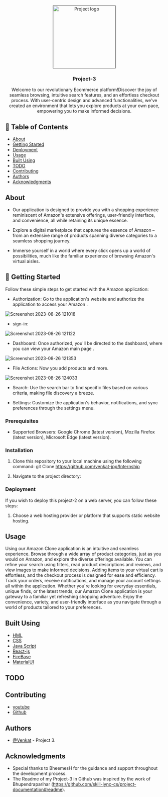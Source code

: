 
<p align="center">
  <a href="" rel="noopener">
    <img width=200px height=200px src="https://logolook.net/wp-content/uploads/2021/06/Amazon-Logo.png" alt="Project logo">
  </a>
</p>
<h3 align="center">Project-3</h3>
<div align="center">
 
</div>

<p align="center">  Welcome to our revolutionary Ecommerce platform!Discover the joy of seamless browsing, intuitive search features, and an effortless checkout process. With user-centric design and advanced functionalities, we've created an environment that lets you explore products at your own pace, empowering you to make informed decisions.
    <br> 
</p>

## 📝 Table of Contents
- [About](#about)
- [Getting Started](#getting_started)
- [Deployment](#deployment)
- [Usage](#usage)
- [Built Using](#built_using)
- [TODO](../TODO.md)
- [Contributing](../CONTRIBUTING.md)
- [Authors](#authors)
- [Acknowledgments](#acknowledgement)

##  About <a name = "about"></a>
- Our application is designed to provide you with a shopping experience reminiscent of Amazon's extensive offerings, user-friendly interface, and convenience, all while retaining its unique essence.
 
- Explore a digital marketplace that captures the essence of Amazon – from an extensive range of products spanning diverse categories to a seamless shopping journey.

- Immerse yourself in a world where every click opens up a world of possibilities, much like the familiar experience of browsing Amazon's virtual aisles.

## 🏁 Getting Started <a name="getting_started"></a>

Follow these simple steps to get started with the Amazon application:

- Authorization: Go to the application's website and authorize the application to access your Amazon .

![Screenshot 2023-08-26 121018](https://github.com/venkat-jpg/project-3/assets/128593769/f3961199-357e-4435-8501-c9f90348d135)

- sign-in:

![Screenshot 2023-08-26 121122](https://github.com/venkat-jpg/project-3/assets/128593769/cad96f57-e5ac-451e-b26a-bd6ead758e09)


- Dashboard: Once authorized, you'll be directed to the dashboard, where you can view your Amazon main page .

![Screenshot 2023-08-26 121353](https://github.com/venkat-jpg/project-3/assets/128593769/787ad3aa-7052-4654-baa8-8bafa90cec8d)

- File Actions: Now you add products and more.

![Screenshot 2023-08-26 124033](https://github.com/venkat-jpg/project-3/assets/128593769/75ab15df-697e-4c78-b24c-1f10c7eda87d)


- Search: Use the search bar to find specific files based on various criteria, making file discovery a breeze.

- Settings: Customize the application's behavior, notifications, and sync preferences through the settings menu.


### Prerequisites

- Supported Browsers: Google Chrome (latest version), Mozilla Firefox (latest version), Microsoft Edge (latest version).

### Installation

1. Clone this repository to your local machine using the following command:
git Clone https://github.com/venkat-jpg/Internship

2. Navigate to the project directory:


### Deployment

If you wish to deploy this project-2 on a web server, you can follow these steps:

1. Choose a web hosting provider or platform that supports static website hosting.


## Usage <a name="usage"></a>

Using our Amazon Clone application is an intuitive and seamless experience. Browse through a wide array of product categories, just as you would on Amazon, and explore the diverse offerings available. You can refine your search using filters, read product descriptions and reviews, and view images to make informed decisions. Adding items to your virtual cart is effortless, and the checkout process is designed for ease and efficiency. Track your orders, receive notifications, and manage your account settings all within the application. Whether you're looking for everyday essentials, unique finds, or the latest trends, our Amazon Clone application is your gateway to a familiar yet refreshing shopping adventure. Enjoy the convenience, variety, and user-friendly interface as you navigate through a world of products tailored to your preferences.


## Built Using <a name="built_using"></a>

- [HML](https://code.visualstudio.com/download)
- [CSS](https://code.visualstudio.com/download)
- [Java Script](https://code.visualstudio.com/download)
- [React-js](https://code.visualstudio.com/download)
- [FireBase](https://console.firebase.google.com/u/0/project/drive-clone-38a94/overview)
- [MaterialUI](https://mui.com/material-ui/material-icons/?query=app&selected=Apps)

## TODO

## Contributing

- [youtube](https://www.youtube.com/watch?v=0YFrGy_mzjY&t=5925s)
- [Github](https://github.com/skill-lync-cs/project-documentation#readme)

## Authors <a name="authors"></a>

- [@Venkat](https://github.com/venkat-jpg) - Project 3.

## Acknowledgments <a name="acknowledgement"></a>

- Special thanks to BheemesH for the guidance and support throughout the development process.
- The Readme of my Project-3 in Github was inspired by the work of Bhupendraparihar (https://github.com/skill-lync-cs/project-documentation#readme).

